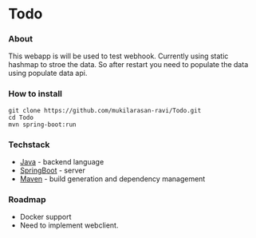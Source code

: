 # Todo
### About
 This webapp is will be used to test webhook. Currently using static hashmap to stroe the data. So after restart you need to populate the data using populate data api.

### How to install
```
git clone https://github.com/mukilarasan-ravi/Todo.git
cd Todo
mvn spring-boot:run
```

### Techstack
- [Java](https://www.java.com/en/) - backend language
- [SpringBoot](https://spring.io/projects/spring-boot) - server 
- [Maven](https://maven.apache.org/) - build generation and dependency management 

### Roadmap
- Docker support
- Need to implement webclient.
